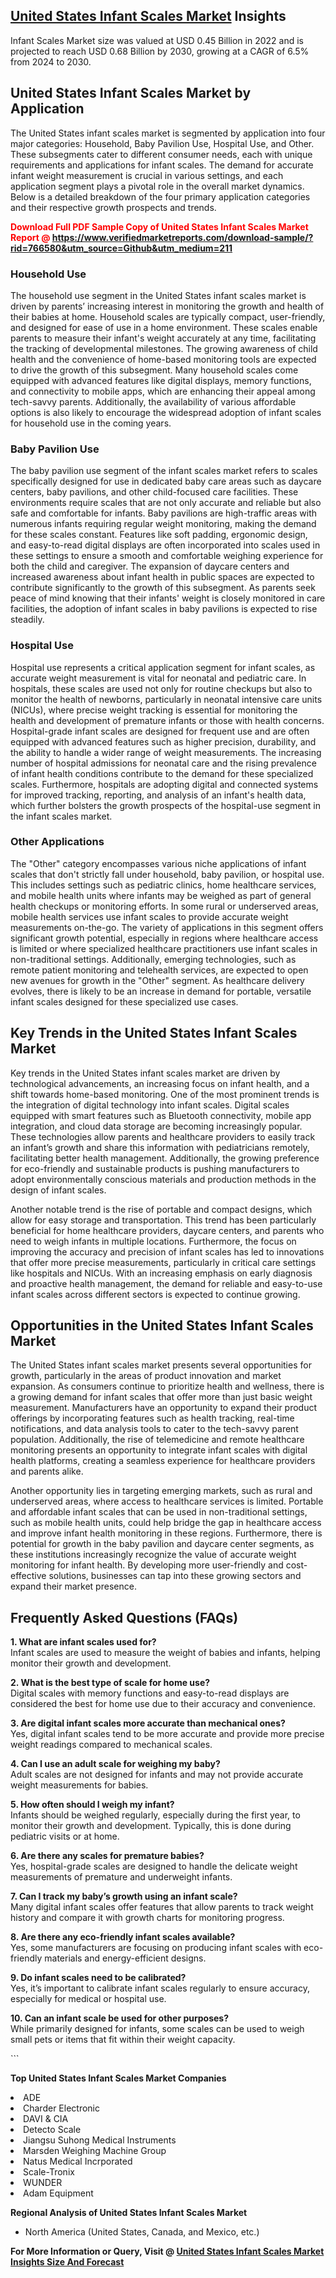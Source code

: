 <h2><a href="https://www.verifiedmarketreports.com/download-sample/?rid=766580&amp;utm_source=Github&amp;utm_medium=211" target="_blank">United States Infant Scales Market</a> Insights</h2><p>Infant Scales Market size was valued at USD 0.45 Billion in 2022 and is projected to reach USD 0.68 Billion by 2030, growing at a CAGR of 6.5% from 2024 to 2030.</p><p><h2>United States Infant Scales Market by Application</h2><p>The United States infant scales market is segmented by application into four major categories: Household, Baby Pavilion Use, Hospital Use, and Other. These subsegments cater to different consumer needs, each with unique requirements and applications for infant scales. The demand for accurate infant weight measurement is crucial in various settings, and each application segment plays a pivotal role in the overall market dynamics. Below is a detailed breakdown of the four primary application categories and their respective growth prospects and trends.</p><p><strong><p><span class=""><span style="color: #ff0000;"><strong>Download Full PDF Sample Copy of United States Infant Scales Market Report</strong> @ </span><a href="https://www.verifiedmarketreports.com/download-sample/?rid=766580&amp;utm_source=Github&amp;utm_medium=211" target="_blank">https://www.verifiedmarketreports.com/download-sample/?rid=766580&amp;utm_source=Github&amp;utm_medium=211</a></span></p></strong></p><h3>Household Use</h3><p>The household use segment in the United States infant scales market is driven by parents’ increasing interest in monitoring the growth and health of their babies at home. Household scales are typically compact, user-friendly, and designed for ease of use in a home environment. These scales enable parents to measure their infant's weight accurately at any time, facilitating the tracking of developmental milestones. The growing awareness of child health and the convenience of home-based monitoring tools are expected to drive the growth of this subsegment. Many household scales come equipped with advanced features like digital displays, memory functions, and connectivity to mobile apps, which are enhancing their appeal among tech-savvy parents. Additionally, the availability of various affordable options is also likely to encourage the widespread adoption of infant scales for household use in the coming years.</p><h3>Baby Pavilion Use</h3><p>The baby pavilion use segment of the infant scales market refers to scales specifically designed for use in dedicated baby care areas such as daycare centers, baby pavilions, and other child-focused care facilities. These environments require scales that are not only accurate and reliable but also safe and comfortable for infants. Baby pavilions are high-traffic areas with numerous infants requiring regular weight monitoring, making the demand for these scales constant. Features like soft padding, ergonomic design, and easy-to-read digital displays are often incorporated into scales used in these settings to ensure a smooth and comfortable weighing experience for both the child and caregiver. The expansion of daycare centers and increased awareness about infant health in public spaces are expected to contribute significantly to the growth of this subsegment. As parents seek peace of mind knowing that their infants' weight is closely monitored in care facilities, the adoption of infant scales in baby pavilions is expected to rise steadily.</p><h3>Hospital Use</h3><p>Hospital use represents a critical application segment for infant scales, as accurate weight measurement is vital for neonatal and pediatric care. In hospitals, these scales are used not only for routine checkups but also to monitor the health of newborns, particularly in neonatal intensive care units (NICUs), where precise weight tracking is essential for monitoring the health and development of premature infants or those with health concerns. Hospital-grade infant scales are designed for frequent use and are often equipped with advanced features such as higher precision, durability, and the ability to handle a wider range of weight measurements. The increasing number of hospital admissions for neonatal care and the rising prevalence of infant health conditions contribute to the demand for these specialized scales. Furthermore, hospitals are adopting digital and connected systems for improved tracking, reporting, and analysis of an infant's health data, which further bolsters the growth prospects of the hospital-use segment in the infant scales market.</p><h3>Other Applications</h3><p>The "Other" category encompasses various niche applications of infant scales that don't strictly fall under household, baby pavilion, or hospital use. This includes settings such as pediatric clinics, home healthcare services, and mobile health units where infants may be weighed as part of general health checkups or monitoring efforts. In some rural or underserved areas, mobile health services use infant scales to provide accurate weight measurements on-the-go. The variety of applications in this segment offers significant growth potential, especially in regions where healthcare access is limited or where specialized healthcare practitioners use infant scales in non-traditional settings. Additionally, emerging technologies, such as remote patient monitoring and telehealth services, are expected to open new avenues for growth in the "Other" segment. As healthcare delivery evolves, there is likely to be an increase in demand for portable, versatile infant scales designed for these specialized use cases.</p><h2>Key Trends in the United States Infant Scales Market</h2><p>Key trends in the United States infant scales market are driven by technological advancements, an increasing focus on infant health, and a shift towards home-based monitoring. One of the most prominent trends is the integration of digital technology into infant scales. Digital scales equipped with smart features such as Bluetooth connectivity, mobile app integration, and cloud data storage are becoming increasingly popular. These technologies allow parents and healthcare providers to easily track an infant’s growth and share this information with pediatricians remotely, facilitating better health management. Additionally, the growing preference for eco-friendly and sustainable products is pushing manufacturers to adopt environmentally conscious materials and production methods in the design of infant scales.</p><p>Another notable trend is the rise of portable and compact designs, which allow for easy storage and transportation. This trend has been particularly beneficial for home healthcare providers, daycare centers, and parents who need to weigh infants in multiple locations. Furthermore, the focus on improving the accuracy and precision of infant scales has led to innovations that offer more precise measurements, particularly in critical care settings like hospitals and NICUs. With an increasing emphasis on early diagnosis and proactive health management, the demand for reliable and easy-to-use infant scales across different sectors is expected to continue growing.</p><h2>Opportunities in the United States Infant Scales Market</h2><p>The United States infant scales market presents several opportunities for growth, particularly in the areas of product innovation and market expansion. As consumers continue to prioritize health and wellness, there is a growing demand for infant scales that offer more than just basic weight measurement. Manufacturers have an opportunity to expand their product offerings by incorporating features such as health tracking, real-time notifications, and data analysis tools to cater to the tech-savvy parent population. Additionally, the rise of telemedicine and remote healthcare monitoring presents an opportunity to integrate infant scales with digital health platforms, creating a seamless experience for healthcare providers and parents alike.</p><p>Another opportunity lies in targeting emerging markets, such as rural and underserved areas, where access to healthcare services is limited. Portable and affordable infant scales that can be used in non-traditional settings, such as mobile health units, could help bridge the gap in healthcare access and improve infant health monitoring in these regions. Furthermore, there is potential for growth in the baby pavilion and daycare center segments, as these institutions increasingly recognize the value of accurate weight monitoring for infant health. By developing more user-friendly and cost-effective solutions, businesses can tap into these growing sectors and expand their market presence.</p><h2>Frequently Asked Questions (FAQs)</h2><p><strong>1. What are infant scales used for?</strong><br>Infant scales are used to measure the weight of babies and infants, helping monitor their growth and development.</p><p><strong>2. What is the best type of scale for home use?</strong><br>Digital scales with memory functions and easy-to-read displays are considered the best for home use due to their accuracy and convenience.</p><p><strong>3. Are digital infant scales more accurate than mechanical ones?</strong><br>Yes, digital infant scales tend to be more accurate and provide more precise weight readings compared to mechanical scales.</p><p><strong>4. Can I use an adult scale for weighing my baby?</strong><br>Adult scales are not designed for infants and may not provide accurate weight measurements for babies.</p><p><strong>5. How often should I weigh my infant?</strong><br>Infants should be weighed regularly, especially during the first year, to monitor their growth and development. Typically, this is done during pediatric visits or at home.</p><p><strong>6. Are there any scales for premature babies?</strong><br>Yes, hospital-grade scales are designed to handle the delicate weight measurements of premature and underweight infants.</p><p><strong>7. Can I track my baby’s growth using an infant scale?</strong><br>Many digital infant scales offer features that allow parents to track weight history and compare it with growth charts for monitoring progress.</p><p><strong>8. Are there any eco-friendly infant scales available?</strong><br>Yes, some manufacturers are focusing on producing infant scales with eco-friendly materials and energy-efficient designs.</p><p><strong>9. Do infant scales need to be calibrated?</strong><br>Yes, it’s important to calibrate infant scales regularly to ensure accuracy, especially for medical or hospital use.</p><p><strong>10. Can an infant scale be used for other purposes?</strong><br>While primarily designed for infants, some scales can be used to weigh small pets or items that fit within their weight capacity.</p>```</p><p><strong>Top United States Infant Scales Market Companies</strong></p><div data-test-id=""><p><li>ADE</li><li> Charder Electronic</li><li> DAVI & CIA</li><li> Detecto Scale</li><li> Jiangsu Suhong Medical Instruments</li><li> Marsden Weighing Machine Group</li><li> Natus Medical Incrporated</li><li> Scale-Tronix</li><li> WUNDER</li><li> Adam Equipment</li></p><div><strong>Regional Analysis of&nbsp;United States Infant Scales Market</strong></div><ul><li dir="ltr"><p dir="ltr">North America&nbsp;(United States, Canada, and Mexico, etc.)</p></li></ul><p><strong>For More Information or Query, Visit @&nbsp;</strong><strong><a href="https://www.verifiedmarketreports.com/product/infant-scales-market/?utm_source=Github&amp;utm_medium=211" target="_blank">United States Infant Scales Market Insights Size And Forecast</a></strong></p></div>
